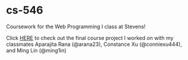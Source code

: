 # cs-546
Coursework for the Web Programming I class at Stevens!

Click [HERE](https://github.com/meghamansuria/jim-app.git "Jim App") to check out the final course project I worked on with my classmates Aparajita Rana (@arana23), Constance Xu (@conniexu444), and Ming Lin (@ming1in)
